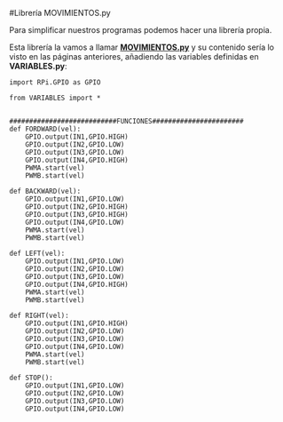 #Librería MOVIMIENTOS.py

Para simplificar nuestros programas podemos hacer una librería propia.

Esta librería la vamos a llamar **[MOVIMIENTOS.py](https://github.com/JavierQuintana/AlphabotPython/)** y su contenido sería lo visto en las páginas anteriores, añadiendo las variables definidas en **VARIABLES.py**:

```cpp+lineNumbers:true
import RPi.GPIO as GPIO

from VARIABLES import *


###########################FUNCIONES#######################
def FORDWARD(vel):
    GPIO.output(IN1,GPIO.HIGH)
    GPIO.output(IN2,GPIO.LOW)
    GPIO.output(IN3,GPIO.LOW)
    GPIO.output(IN4,GPIO.HIGH)
    PWMA.start(vel)
    PWMB.start(vel)

def BACKWARD(vel):
    GPIO.output(IN1,GPIO.LOW)
    GPIO.output(IN2,GPIO.HIGH)
    GPIO.output(IN3,GPIO.HIGH)
    GPIO.output(IN4,GPIO.LOW)
    PWMA.start(vel)
    PWMB.start(vel)

def LEFT(vel):
    GPIO.output(IN1,GPIO.LOW)
    GPIO.output(IN2,GPIO.LOW)
    GPIO.output(IN3,GPIO.LOW)
    GPIO.output(IN4,GPIO.HIGH)
    PWMA.start(vel)
    PWMB.start(vel)

def RIGHT(vel):
    GPIO.output(IN1,GPIO.HIGH)
    GPIO.output(IN2,GPIO.LOW)
    GPIO.output(IN3,GPIO.LOW)
    GPIO.output(IN4,GPIO.LOW)
    PWMA.start(vel)
    PWMB.start(vel)

def STOP():
    GPIO.output(IN1,GPIO.LOW)
    GPIO.output(IN2,GPIO.LOW)
    GPIO.output(IN3,GPIO.LOW)
    GPIO.output(IN4,GPIO.LOW)
```